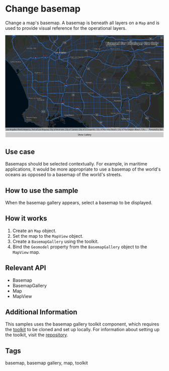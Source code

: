 # Change basemap

Change a map's basemap. A basemap is beneath all layers on a `Map` and is used to provide visual reference for the operational layers.

![Image of change basemap](ChangeBasemap.jpg)

## Use case

Basemaps should be selected contextually. For example, in maritime applications, it would be more appropriate to use a basemap of the world's oceans as opposed to a basemap of the world's streets.

## How to use the sample

When the basemap gallery appears, select a basemap to be displayed.

## How it works

1. Create an `Map` object.
2. Set the map to the `MapView` object.
3. Create a `BasemapGallery` using the toolkit.
4. Bind the `Geomodel` property from the `BasemapGallery` object to the `MapView` map.

## Relevant API

* Basemap
* BasemapGallery
* Map
* MapView

## Additional Information

This samples uses the basemap gallery toolkit component, which requires the [toolkit](https://github.com/Esri/arcgis-toolkit-dotnet) to be cloned and set up locally. For information about setting up the toolkit, visit the [repository](https://github.com/Esri/arcgis-toolkit-dotnet/blob/main/README.md).

## Tags

basemap, basemap gallery, map, toolkit